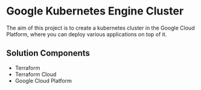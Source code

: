 # Google Kubernetes Engine Cluster

The aim of this project is to create a kubernetes cluster in the Google Cloud Platform, where you can deploy various applications on top of it. 

## Solution Components
- Terraform
- Terraform Cloud
- Google Cloud Platform

